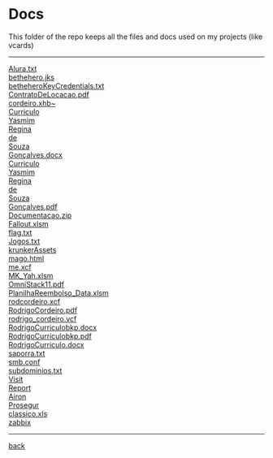 # Docs
This folder of the repo keeps all the files and docs used on my projects (like vcards)

---------------------------
[Alura.txt](Alura.txt)<br>
[bethehero.jks](bethehero.jks)<br>
[betheheroKeyCredentials.txt](betheheroKeyCredentials.txt)<br>
[ContratoDeLocacao.pdf](ContratoDeLocacao.pdf)<br>
[cordeiro.xhb~](cordeiro.xhb~)<br>
[Curriculo](Curriculo)<br>
[Yasmim](Yasmim)<br>
[Regina](Regina)<br>
[de](de)<br>
[Souza](Souza)<br>
[Gonçalves.docx](Gonçalves.docx)<br>
[Curriculo](Curriculo)<br>
[Yasmim](Yasmim)<br>
[Regina](Regina)<br>
[de](de)<br>
[Souza](Souza)<br>
[Gonçalves.pdf](Gonçalves.pdf)<br>
[Documentacao.zip](Documentacao.zip)<br>
[Fallout.xlsm](Fallout.xlsm)<br>
[flag.txt](flag.txt)<br>
[Jogos.txt](Jogos.txt)<br>
[krunkerAssets](krunkerAssets)<br>
[mago.html](mago.html)<br>
[me.xcf](me.xcf)<br>
[MK_Yah.xlsm](MK_Yah.xlsm)<br>
[OmniStack11.pdf](OmniStack11.pdf)<br>
[PlanilhaReembolso_Data.xlsm](PlanilhaReembolso_Data.xlsm)<br>
[rodcordeiro.xcf](rodcordeiro.xcf)<br>
[RodrigoCordeiro.pdf](RodrigoCordeiro.pdf)<br>
[rodrigo_cordeiro.vcf](rodrigo_cordeiro.vcf)<br>
[RodrigoCurriculobkp.docx](RodrigoCurriculobkp.docx)<br>
[RodrigoCurriculobkp.pdf](RodrigoCurriculobkp.pdf)<br>
[RodrigoCurriculo.docx](RodrigoCurriculo.docx)<br>
[saporra.txt](saporra.txt)<br>
[smb.conf](smb.conf)<br>
[subdominios.txt](subdominios.txt)<br>
[Visit](Visit)<br>
[Report](Report)<br>
[Airon](Airon)<br>
[Prosegur](Prosegur)<br>
[classico.xls](classico.xls)<br>
[zabbix](zabbix)<br>

---------------------------

[back](../)
